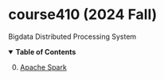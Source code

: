 # course410 (2024 Fall)
Bigdata Distributed Processing System


<details open>
  <summary>  <b>Table of Contents</b> </summary>
  <ol start="0.">
    <li> <a href="./01-ApacheSpark/">Apache Spark</a> </li>
  </ol>
</details>

